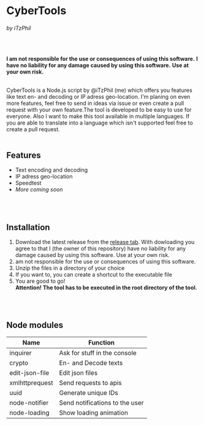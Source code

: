 # CyberTools
###### by iTzPhil
<br>

**I am not responsible for the use or consequences of using this software.**
**I have no liability for any damage caused by using this software.**
**Use at your own risk.**
<br><br>

CyberTools is a Node.js script by @iTzPhil (me) which offers you features like text en- and decoding or IP adress geo-location. I'm planing on even more features, feel free to send in ideas via issue or even create a pull request with your own feature.The tool is developed to be easy to use for everyone.  Also I want to make this tool available in multiple languages. If you are able to translate into a language which isn't supported feel free to create a pull request. 
<br><br>


## Features
- Text encoding and decoding
- IP adress geo-location
- Speedtest
- _More coming soon_

<br><br>

## Installation
1. Download the latest release from the [release tab](https://github.com/iTzPhil/CyberTools/releases/latest). With dowloading you agree to that I (the owner of this repository) have no liability for any damage caused by using this software. Use at your own risk.
2. am not responsible for the use or consequences of using this software.
3. Unzip the files in a directory of your choice <br>
4. If you want to, you can create a shortcut to the executable file <br>
5. You are good to go! <br> **Attention! The tool has to be executed in the root directory of the tool.**



<br><br>
## Node modules 


| Name  | Function  |
| ------------ | ------------ |
|  inquirer | Ask for stuff in the console  |
| crypto  | En- and Decode texts  |
| edit-json-file  | Edit json files  |
| xmlhttprequest | Send requests to apis |
| uuid | Generate unique IDs |
| node-notifier | Send notifications to the user |
| node-loading | Show loading animation |





